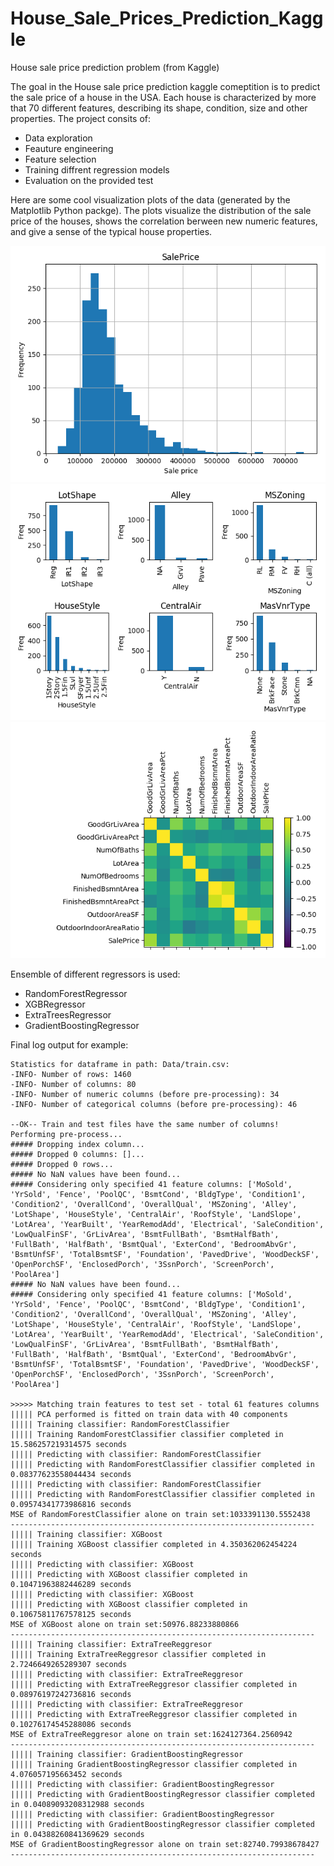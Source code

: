 # House_Sale_Prices_Prediction_Kaggle
House sale price prediction problem (from Kaggle)

The goal in the House sale price prediction kaggle comeptition is to predict the sale price of a house in the USA.
Each house is characterized by more that 70 different features, describing its shape, condition, size and other properties.
The project consits of:
* Data exploration
* Feauture engineering
* Feature selection
* Training diffrent regression models
* Evaluation on the provided test

Here are some cool visualization plots of the data (generated by the Matplotlib Python packge). The plots visualize the distribution of the sale price of the houses, shows the correlation berween new numeric features, and give a sense of the typical house properties.

![picture](Images/SalePriceDist.png)
![picture](Images/Features_hist.png)
![picture](Images/Features_corr.png)

Ensemble of different regressors is used:
 - RandomForestRegressor
 - XGBRegressor
 - ExtraTreesRegressor
 - GradientBoostingRegressor

Final log output for example:
```
Statistics for dataframe in path: Data/train.csv:
-INFO- Number of rows: 1460
-INFO- Number of columns: 80
-INFO- Number of numeric columns (before pre-processing): 34
-INFO- Number of categorical columns (before pre-processing): 46

--OK-- Train and test files have the same number of columns!
Performing pre-process...
##### Dropping index column...
##### Dropped 0 columns: []...
##### Dropped 0 rows...
##### No NaN values have been found...
##### Considering only specified 41 feature columns: ['MoSold', 'YrSold', 'Fence', 'PoolQC', 'BsmtCond', 'BldgType', 'Condition1', 'Condition2', 'OverallCond', 'OverallQual', 'MSZoning', 'Alley', 'LotShape', 'HouseStyle', 'CentralAir', 'RoofStyle', 'LandSlope', 'LotArea', 'YearBuilt', 'YearRemodAdd', 'Electrical', 'SaleCondition', 'LowQualFinSF', 'GrLivArea', 'BsmtFullBath', 'BsmtHalfBath', 'FullBath', 'HalfBath', 'BsmtQual', 'ExterCond', 'BedroomAbvGr', 'BsmtUnfSF', 'TotalBsmtSF', 'Foundation', 'PavedDrive', 'WoodDeckSF', 'OpenPorchSF', 'EnclosedPorch', '3SsnPorch', 'ScreenPorch', 'PoolArea']
##### No NaN values have been found...
##### Considering only specified 41 feature columns: ['MoSold', 'YrSold', 'Fence', 'PoolQC', 'BsmtCond', 'BldgType', 'Condition1', 'Condition2', 'OverallCond', 'OverallQual', 'MSZoning', 'Alley', 'LotShape', 'HouseStyle', 'CentralAir', 'RoofStyle', 'LandSlope', 'LotArea', 'YearBuilt', 'YearRemodAdd', 'Electrical', 'SaleCondition', 'LowQualFinSF', 'GrLivArea', 'BsmtFullBath', 'BsmtHalfBath', 'FullBath', 'HalfBath', 'BsmtQual', 'ExterCond', 'BedroomAbvGr', 'BsmtUnfSF', 'TotalBsmtSF', 'Foundation', 'PavedDrive', 'WoodDeckSF', 'OpenPorchSF', 'EnclosedPorch', '3SsnPorch', 'ScreenPorch', 'PoolArea']

>>>>> Matching train features to test set - total 61 features columns
||||| PCA performed is fitted on train data with 40 components
||||| Training classifier: RandomForestClassifier
||||| Training RandomForestClassifier classifier completed in 15.586257219314575 seconds
||||| Predicting with classifier: RandomForestClassifier
||||| Predicting with RandomForestClassifier classifier completed in 0.08377623558044434 seconds
||||| Predicting with classifier: RandomForestClassifier
||||| Predicting with RandomForestClassifier classifier completed in 0.09574341773986816 seconds
MSE of RandomForestClassifier alone on train set:1033391130.5552438
--------------------------------------------------------------------
||||| Training classifier: XGBoost
||||| Training XGBoost classifier completed in 4.350362062454224 seconds
||||| Predicting with classifier: XGBoost
||||| Predicting with XGBoost classifier completed in 0.10471963882446289 seconds
||||| Predicting with classifier: XGBoost
||||| Predicting with XGBoost classifier completed in 0.10675811767578125 seconds
MSE of XGBoost alone on train set:50976.88233880866
--------------------------------------------------------------------
||||| Training classifier: ExtraTreeReggresor
||||| Training ExtraTreeReggresor classifier completed in 2.7246649265289307 seconds
||||| Predicting with classifier: ExtraTreeReggresor
||||| Predicting with ExtraTreeReggresor classifier completed in 0.08976197242736816 seconds
||||| Predicting with classifier: ExtraTreeReggresor
||||| Predicting with ExtraTreeReggresor classifier completed in 0.10276174545288086 seconds
MSE of ExtraTreeReggresor alone on train set:1624127364.2560942
--------------------------------------------------------------------
||||| Training classifier: GradientBoostingRegressor
||||| Training GradientBoostingRegressor classifier completed in 4.076057195663452 seconds
||||| Predicting with classifier: GradientBoostingRegressor
||||| Predicting with GradientBoostingRegressor classifier completed in 0.04089093208312988 seconds
||||| Predicting with classifier: GradientBoostingRegressor
||||| Predicting with GradientBoostingRegressor classifier completed in 0.04388260841369629 seconds
MSE of GradientBoostingRegressor alone on train set:82740.79938678427
--------------------------------------------------------------------
```
